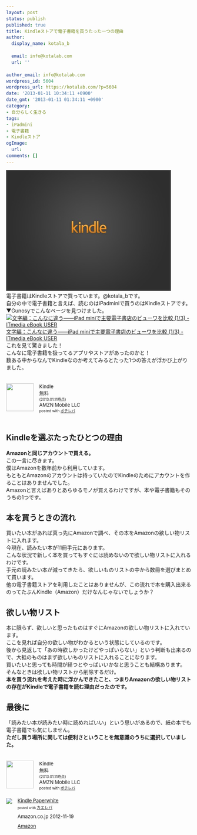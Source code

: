```yaml
---
layout: post
status: publish
published: true
title: Kindleストアで電子書籍を買うたった一つの理由
author:
  display_name: kotala_b

  email: info@kotalab.com
  url: ''

author_email: info@kotalab.com
wordpress_id: 5604
wordpress_url: https://kotalab.com/?p=5604
date: '2013-01-11 10:34:11 +0900'
date_gmt: '2013-01-11 01:34:11 +0900'
category:
- 自分らしく生きる
tags:
- iPadmini
- 電子書籍
- Kindleストア
ogImage:
  url:
comments: []
---
```

<p><a href="/wp-content/uploads/kindle_130111.jpg" target="_blank"><img src="/wp-content/uploads/kindle_130111-448x327.jpg" alt="kindle_130111" width="448" height="327" class="alignnone size-large wp-image-5607" /></a><br />
電子書籍はKindleストアで買っています。@kotala_bです。<br />
自分の中で電子書籍と言えば、読むのはiPadminiで買うのはKindleストアです。<br />
▼Gunosyでこんなページを見つけました。<br />
<a href="http://ebook.itmedia.co.jp/ebook/articles/1301/09/news008.html" target="_blank"><img class="alignleft" src="https://capture.heartrails.com/150x130?http://ebook.itmedia.co.jp/ebook/articles/1301/09/news008.html" alt="文字編：こんなに違う――iPad miniで主要電子書店のビューワを比較 (1/3) - ITmedia eBook USER" width="150" height="130" /></a><a href="http://ebook.itmedia.co.jp/ebook/articles/1301/09/news008.html" target="_blank">文字編：こんなに違う――iPad miniで主要電子書店のビューワを比較 (1/3) - ITmedia eBook USER</a><a href="https://b.hatena.ne.jp/entry/http://ebook.itmedia.co.jp/ebook/articles/1301/09/news008.html" target="_blank"><img border="0" src="https://b.hatena.ne.jp/entry/image/http://ebook.itmedia.co.jp/ebook/articles/1301/09/news008.html" alt="" /></a><br style="clear:both" />これを見て驚きました！<br />
こんなに電子書籍を扱ってるアプリやストアがあったのかと！<br />
数ある中からなんでKindleなのか考えてみるとたった1つの答えが浮かび上がりました。</p>
<div class="pochireba" style="text-align:left;font-size:small;padding:20px 0;overflow: hidden"><span class="removed_link" title="click.linksynergy.com/fs-bin/click?id=d2yYUp776R4&amp;subid=&amp;offerid=94348.1&amp;type=3&amp;tmpid=3910&amp;RD_PARM1=https%253A%252F%252Fitunes.apple.com%252Fjp%252Fapp%252Fkindle%252Fid302584613%253Fmt%253D8%2526uo%253D4"><img src="http://a1853.phobos.apple.com/us/r1000/069/Purple/v4/78/fd/37/78fd3798-e2fc-940b-f4ce-38c3b2400e23/mzl.pmwdwuqg.png" width="75" height="75" style="float:left;margin:0 15px 0 0" class="pochi_img"></span>
<div class="pochi_info" style="text-align:left;overflow: hidden">
<div class="pochi_name"><span class="removed_link" title="click.linksynergy.com/fs-bin/click?id=d2yYUp776R4&amp;subid=&amp;offerid=94348.1&amp;type=3&amp;tmpid=3910&amp;RD_PARM1=https%253A%252F%252Fitunes.apple.com%252Fjp%252Fapp%252Fkindle%252Fid302584613%253Fmt%253D8%2526uo%253D4">Kindle</span></div>
<div class="pochi_price">無料</div>
<div class="pochi_time" style="font-size:x-small">(2013.01.11時点)</div>
<div class="pochi_seller"><span class="removed_link" title="click.linksynergy.com/fs-bin/click?id=d2yYUp776R4&amp;subid=&amp;offerid=94348.1&amp;type=3&amp;tmpid=3910&amp;RD_PARM1=https%253A%252F%252Fitunes.apple.com%252Fjp%252Fartist%252Famzn-mobile-llc%252Fid297606954%253Fuo%253D4">AMZN Mobile LLC</span></div>
<div class="pochi_post" style="font-size:x-small">posted with <a href="https://pochireba.com">ポチレバ</a></div>
</div>
<div class="pochireba-footer" style="clear: left"></div>
</div>
<!--more-->
<h2>Kindleを選ぶたったひとつの理由</h2>
<p><strong>Amazonと同じアカウントで買える。</strong><br />
この一言に尽きます。<br />
僕はAmazonを数年前から利用しています。<br />
もともとAmazonのアカウントは持っていたのでKindleのためにアカウントを作ることはありませんでした。<br />
Amazonと言えばありとあらゆるモノが買えるわけですが、本や電子書籍もそのうちの1つです。</p>
<h2>本を買うときの流れ</h2>
<p>買いたい本があれば真っ先にAmazonで調べ、その本をAmazonの欲しい物リストに入れます。<br />
今現在、読みたい本が11冊手元にあります。<br />
こんな状況で新しく本を買ってもすぐには読めないので欲しい物リストに入れるわけです。<br />
手元の読みたい本が減ってきたら、欲しいものリストの中から数冊を選びまとめて買います。<br />
他の電子書籍ストアを利用したことはありませんが、この流れで本を購入出来るのってたぶんKindle（Amazon）だけなんじゃないでしょうか？</p>
<h2>欲しい物リスト</h2>
<p>本に限らず、欲しいと思ったものはすぐにAmazonの欲しい物リストに入れています。<br />
ここを見れば自分の欲しい物がわかるという状態にしているのです。<br />
後から見返して「あの時欲しかったけどやっぱいらない」という判断も出来るので、大抵のものはまず欲しいものリストに入れることになります。<br />
買いたいと思っても時間が経つとやっぱいいかなと思うことも結構あります。<br />
そんなときは欲しい物リストから削除するだけ。<br />
<strong>本を買う流れを考えた時に浮かんできたこと、つまりAmazonの欲しい物リストの存在がKindleで電子書籍を読む理由だったのです。</strong></p>
<h2>最後に</h2>
<p>「読みたい本が読みたい時に読めればいい」という思いがあるので、紙の本でも電子書籍でも気にしません。<br />
<strong>ただし買う場所に関しては便利さということを無意識のうちに選択していました。</strong></p>
<div class="pochireba" style="text-align:left;font-size:small;padding:20px 0;overflow: hidden"><span class="removed_link" title="click.linksynergy.com/fs-bin/click?id=d2yYUp776R4&amp;subid=&amp;offerid=94348.1&amp;type=3&amp;tmpid=3910&amp;RD_PARM1=https%253A%252F%252Fitunes.apple.com%252Fjp%252Fapp%252Fkindle%252Fid302584613%253Fmt%253D8%2526uo%253D4"><img src="http://a1853.phobos.apple.com/us/r1000/069/Purple/v4/78/fd/37/78fd3798-e2fc-940b-f4ce-38c3b2400e23/mzl.pmwdwuqg.png" width="75" height="75" style="float:left;margin:0 15px 0 0" class="pochi_img"></span>
<div class="pochi_info" style="text-align:left;overflow: hidden">
<div class="pochi_name"><span class="removed_link" title="click.linksynergy.com/fs-bin/click?id=d2yYUp776R4&amp;subid=&amp;offerid=94348.1&amp;type=3&amp;tmpid=3910&amp;RD_PARM1=https%253A%252F%252Fitunes.apple.com%252Fjp%252Fapp%252Fkindle%252Fid302584613%253Fmt%253D8%2526uo%253D4">Kindle</span></div>
<div class="pochi_price">無料</div>
<div class="pochi_time" style="font-size:x-small">(2013.01.11時点)</div>
<div class="pochi_seller"><span class="removed_link" title="click.linksynergy.com/fs-bin/click?id=d2yYUp776R4&amp;subid=&amp;offerid=94348.1&amp;type=3&amp;tmpid=3910&amp;RD_PARM1=https%253A%252F%252Fitunes.apple.com%252Fjp%252Fartist%252Famzn-mobile-llc%252Fid297606954%253Fuo%253D4">AMZN Mobile LLC</span></div>
<div class="pochi_post" style="font-size:x-small">posted with <a href="https://pochireba.com">ポチレバ</a></div>
</div>
<div class="pochireba-footer" style="clear: left"></div>
</div>
<div class="kaerebalink-box" style="text-align:left;padding-bottom:20px;font-size:small;overflow: hidden">
<div class="kaerebalink-image" style="float:left;margin:0 15px 10px 0"><a href="https://www.amazon.co.jp/exec/obidos/ASIN/B007OZO03M/same-22/ref=nosim/" rel="nofollow" target="_blank"><img src="https://images-fe.ssl-images-amazon.com/images/I/4194BeD1XvL._SL160_.jpg" style="border: none" /></a></div>
<div class="kaerebalink-info" style="line-height:120%;overflow: hidden">
<div class="kaerebalink-name" style="margin-bottom:10px;line-height:120%"><a href="https://www.amazon.co.jp/exec/obidos/ASIN/B007OZO03M/same-22/ref=nosim/" rel="nofollow" target="_blank">Kindle Paperwhite</a>
<div class="kaerebalink-powered-date" style="font-size:8pt;margin-top:5px;font-family:verdana;line-height:120%">posted with <a href="https://kaereba.com" target="_blank">カエレバ</a></div>
</div>
<div class="kaerebalink-detail" style="margin-bottom:5px"> Amazon.co.jp 2012-11-19    </div>
<div class="kaerebalink-link1" style="margin-top:10px">
<div class="shoplinkamazon"><a href="https://www.amazon.co.jp/gp/search?keywords=Kindle%20Paperwhite&amp;__mk_ja_JP=%83J%83%5E%83J%83i&amp;tag=same-22" rel="nofollow" target="_blank" title="アマゾン">Amazon</a></div>
</div>
</div>
<div class="booklink-footer" style="clear: left"></div>
</div>
